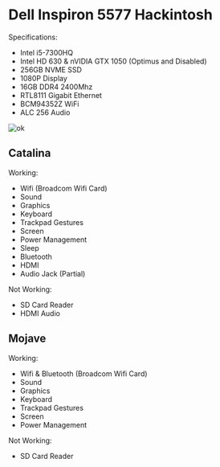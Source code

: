 # Dell Inspiron 5577 Hackintosh

Specifications:
- Intel i5-7300HQ
- Intel HD 630 & nVIDIA GTX 1050 (Optimus and Disabled)
- 256GB NVME SSD
- 1080P Display
- 16GB DDR4 2400Mhz
- RTL8111 Gigabit Ethernet
- BCM94352Z WiFi
- ALC 256 Audio

![ok](https://github.com/sachangregory/Dell-Inspiron-5577-EFI/blob/master/vnexk62fbk431.png)

## Catalina

 Working:
 
- Wifi (Broadcom Wifi Card)
- Sound
- Graphics
- Keyboard
- Trackpad Gestures
- Screen
- Power Management
- Sleep
- Bluetooth
- HDMI
- Audio Jack (Partial)

Not Working:

- SD Card Reader
- HDMI Audio

## Mojave

 Working:
 
- Wifi & Bluetooth (Broadcom Wifi Card)
- Sound
- Graphics
- Keyboard
- Trackpad Gestures
- Screen
- Power Management

 Not Working:
 
- SD Card Reader
